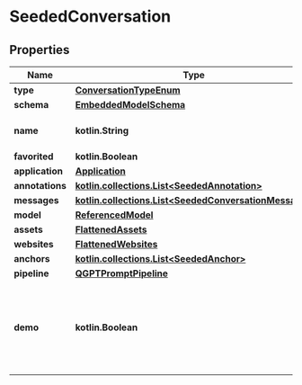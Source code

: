 
# SeededConversation

## Properties
Name | Type | Description | Notes
------------ | ------------- | ------------- | -------------
**type** | [**ConversationTypeEnum**](ConversationTypeEnum.md) |  | 
**schema** | [**EmbeddedModelSchema**](EmbeddedModelSchema.md) |  |  [optional]
**name** | **kotlin.String** | This is a name that is customized. |  [optional]
**favorited** | **kotlin.Boolean** |  |  [optional]
**application** | [**Application**](Application.md) |  |  [optional]
**annotations** | [**kotlin.collections.List&lt;SeededAnnotation&gt;**](SeededAnnotation.md) |  |  [optional]
**messages** | [**kotlin.collections.List&lt;SeededConversationMessage&gt;**](SeededConversationMessage.md) |  |  [optional]
**model** | [**ReferencedModel**](ReferencedModel.md) |  |  [optional]
**assets** | [**FlattenedAssets**](FlattenedAssets.md) |  |  [optional]
**websites** | [**FlattenedWebsites**](FlattenedWebsites.md) |  |  [optional]
**anchors** | [**kotlin.collections.List&lt;SeededAnchor&gt;**](SeededAnchor.md) |  |  [optional]
**pipeline** | [**QGPTPromptPipeline**](QGPTPromptPipeline.md) |  |  [optional]
**demo** | **kotlin.Boolean** | This will let us know if this conversation was generated as a &#39;demo&#39; conversation |  [optional]



